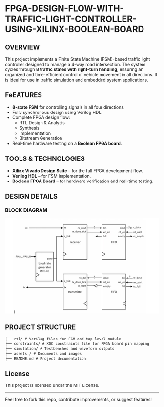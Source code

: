 # FPGA-DESIGN-FLOW-WITH-TRAFFIC-LIGHT-CONTROLLER-USING-XILINX-BOOLEAN-BOARD

## OVERVIEW

This project implements a Finite State Machine (FSM)-based traffic light controller designed to manage a 4-way road intersection. The system cycles through **8 traffic states with right-turn handling**, ensuring an organized and time-efficient control of vehicle movement in all directions. It is ideal for use in traffic simulation and embedded system applications.

## FeEATURES

- **8-state FSM** for controlling signals in all four directions.
- Fully synchronous design using Verilog HDL.
- Complete FPGA design flow:
  - RTL Design & Analysis
  - Synthesis
  - Implementation
  - Bitstream Generation
- Real-time hardware testing on a **Boolean FPGA board**.

## TOOLS & TECHNOLOGIES

- **Xilinx Vivado Design Suite** – for the full FPGA development flow.
- **Verilog HDL** – for FSM implementation.
- **Boolean FPGA Board** – for hardware verification and real-time testing.

## DESIGN DETAILS

### BLOCK DIAGRAM
  <img src="https://github.com/SUHANI102003/FPGA-DESIGN-FLOW-WITH-TRAFFIC-LIGHT-CONTROLLER/blob/main/assets/images/Screenshot%202025-08-03%20052922.png" width="600"/>





## PROJECT STRUCTURE
```
├── rtl/ # Verilog files for FSM and top-level module
├── constraints/ # XDC constraints file for FPGA board pin mapping
├── simulation/ # Testbenches and waveform outputs
├── assets / # Documents and images
├── README.md # Project documentation
```

## License

This project is licensed under the MIT License.

---

Feel free to fork this repo, contribute improvements, or suggest features!


